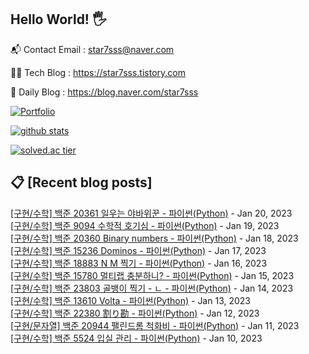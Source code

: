 ## Hello World! 🖐

📬 Contact Email : star7sss@naver.com

👨‍💻 Tech Blog : https://star7sss.tistory.com

🤪 Daily Blog : https://blog.naver.com/star7sss

[![Portfolio](https://img.shields.io/badge/Portfolio-%23000000.svg?style=for-the-badge&logo=firefox&logoColor=#FF7139)](https://fern-way-13f.notion.site/Jang-Thang-3b7b327981a2456c8ee5952eadb848b9)

[![github stats](https://github-readme-stats.vercel.app/api?username=jangThang&show_icons=true&hide_border=False)](https://star7sss.tistory.com)

[![solved.ac tier](http://mazassumnida.wtf/api/v2/generate_badge?boj=star7sss)](https://solved.ac/star7sss)

## 📋 [Recent blog posts]
[[구현/수학] 백준 20361 일우는 야바위꾼 - 파이썬(Python)](https://star7sss.tistory.com/670) - Jan 20, 2023<br>
[[구현/수학] 백준 9094 수학적 호기심 - 파이썬(Python)](https://star7sss.tistory.com/669) - Jan 19, 2023<br>
[[구현/수학] 백준 20360 Binary numbers - 파이썬(Python)](https://star7sss.tistory.com/668) - Jan 18, 2023<br>
[[구현/수학] 백준 15236 Dominos - 파이썬(Python)](https://star7sss.tistory.com/667) - Jan 17, 2023<br>
[[구현/수학] 백준 18883 N M 찍기 - 파이썬(Python)](https://star7sss.tistory.com/666) - Jan 16, 2023<br>
[[구현/수학] 백준 15780 멀티랩 충분하니? - 파이썬(Python)](https://star7sss.tistory.com/665) - Jan 15, 2023<br>
[[구현/수학] 백준 23803 골뱅이 찍기 - ㄴ - 파이썬(Python)](https://star7sss.tistory.com/664) - Jan 14, 2023<br>
[[구현/수학] 백준 13610 Volta - 파이썬(Python)](https://star7sss.tistory.com/663) - Jan 13, 2023<br>
[[구현/수학] 백준 22380 割り勘 - 파이썬(Python)](https://star7sss.tistory.com/662) - Jan 12, 2023<br>
[[구현/문자열] 백준 20944 팰린드롬 척화비 - 파이썬(Python)](https://star7sss.tistory.com/661) - Jan 11, 2023<br>
[[구현/수학] 백준 5524 입실 관리 - 파이썬(Python)](https://star7sss.tistory.com/660) - Jan 10, 2023<br>
